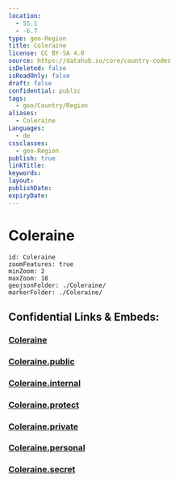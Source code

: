 ```yaml
---
location:
  - 55.1
  - -6.7
type: geo-Region
title: Coleraine
license: CC BY-SA 4.0
source: https://datahub.io/core/country-codes
isDeleted: false
isReadOnly: false
draft: false
confidential: public
tags:
  - geo/Country/Region
aliases:
  - Coleraine
Languages:
  - de
cssclasses:
  - geo-Region
publish: true
linkTitle:
keywords:
layout:
publishDate:
expiryDate:
---
```


# Coleraine

```leaflet
id: Coleraine
zoomFeatures: true 
minZoom: 2 
maxZoom: 18
geojsonFolder: ./Coleraine/
markerFolder: ./Coleraine/
```


## Confidential Links & Embeds: 

### [Coleraine](/_Standards/Earth/Continent/Europe/Europe~North/UK/Ireland~North/counties~Ireland~North/Coleraine.md) 

### [Coleraine.public](/_public/Earth/Continent/Europe/Europe~North/UK/Ireland~North/counties~Ireland~North/Coleraine.public.md) 

### [Coleraine.internal](/_internal/Earth/Continent/Europe/Europe~North/UK/Ireland~North/counties~Ireland~North/Coleraine.internal.md) 

### [Coleraine.protect](/_protect/Earth/Continent/Europe/Europe~North/UK/Ireland~North/counties~Ireland~North/Coleraine.protect.md) 

### [Coleraine.private](/_private/Earth/Continent/Europe/Europe~North/UK/Ireland~North/counties~Ireland~North/Coleraine.private.md) 

### [Coleraine.personal](/_personal/Earth/Continent/Europe/Europe~North/UK/Ireland~North/counties~Ireland~North/Coleraine.personal.md) 

### [Coleraine.secret](/_secret/Earth/Continent/Europe/Europe~North/UK/Ireland~North/counties~Ireland~North/Coleraine.secret.md)

